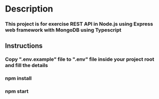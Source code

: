 # Description
### This project is for exercise REST API in Node.js using Express web framework with MongoDB using Typescript

## Instructions

### Copy ".env.example" file to ".env" file inside your project root and fill the details
### npm install
### npm start
